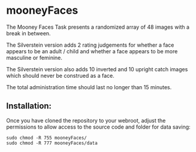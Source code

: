 # mooneyFaces

The Mooney Faces Task presents a randomized array of 48 images with a break in between.

The Silverstein version adds 2 rating judgements for whether a face appears to be an adult / child and whether a face appears to be more masculine or feminine.

The Silverstein version also adds 10 inverted and 10 upright catch images which should never be construed as a face.

The total administration time should last no longer than 15 minutes. 

## Installation:

Once you have cloned the repository to your webroot, adjust the permissions to allow access to the source code and folder for data saving:
    
    sudo chmod -R 755 mooneyFaces/
    sudo chmod -R 777 mooneyFaces/data

    


